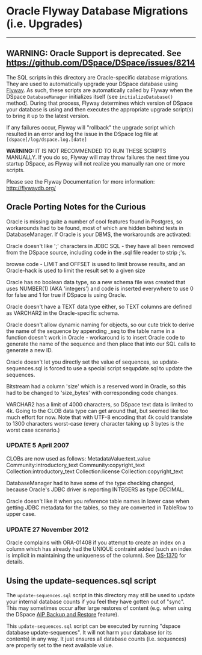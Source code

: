 # Oracle Flyway Database Migrations (i.e. Upgrades)

---
WARNING: Oracle Support is deprecated.
See https://github.com/DSpace/DSpace/issues/8214
---

The SQL scripts in this directory are Oracle-specific database migrations. They are
used to automatically upgrade your DSpace database using [Flyway](http://flywaydb.org/).
As such, these scripts are automatically called by Flyway when the DSpace
`DatabaseManager` initializes itself (see `initializeDatabase()` method). During
that process, Flyway determines which version of DSpace your database is using
and then executes the appropriate upgrade script(s) to bring it up to the latest 
version. 

If any failures occur, Flyway will "rollback" the upgrade script which resulted
in an error and log the issue in the DSpace log file at `[dspace]/log/dspace.log.[date]`

**WARNING:** IT IS NOT RECOMMENDED TO RUN THESE SCRIPTS MANUALLY. If you do so,
Flyway will may throw failures the next time you startup DSpace, as Flyway will
not realize you manually ran one or more scripts.

Please see the Flyway Documentation for more information: http://flywaydb.org/

## Oracle Porting Notes for the Curious

Oracle is missing quite a number of cool features found in Postgres, so
workarounds had to be found, most of which are hidden behind tests in 
DatabaseManager.  If Oracle is your DBMS, the workarounds are activated:

Oracle doesn't like ';' characters in JDBC SQL - they have all been removed
from the DSpace source, including code in the .sql file reader to strip ;'s.

browse code - LIMIT and OFFSET is used to limit browse results, and an
Oracle-hack is used to limit the result set to a given size

Oracle has no boolean data type, so a new schema file was created that
uses NUMBER(1) (AKA 'integers') and code is inserted everywhere to use 0 for
false and 1 for true if DSpace is using Oracle.

Oracle doesn't have a TEXT data type either, so TEXT columns are defined
as VARCHAR2 in the Oracle-specific schema.

Oracle doesn't allow dynamic naming for objects, so our cute trick to
derive the name of the sequence by appending _seq to the table name
in a function doesn't work in Oracle - workaround is to insert Oracle
code to generate the name of the sequence and then place that into
our SQL calls to generate a new ID.

Oracle doesn't let you directly set the value of sequences, so
update-sequences.sql is forced to use a special script sequpdate.sql
to update the sequences.

Bitstream had a column 'size' which is a reserved word in Oracle,
so this had to be changed to 'size_bytes' with corresponding code changes.

VARCHAR2 has a limit of 4000 characters, so DSpace text data is limited to 4k. 
Going to the CLOB data type can get around that, but seemed like too much effort
for now.  Note that with UTF-8 encoding that 4k could translate to 1300
characters worst-case (every character taking up 3 bytes is the worst case
scenario.)

### UPDATE 5 April 2007

CLOBs are now used as follows:
MetadataValue:text_value
Community:introductory_text
Community:copyright_text
Collection:introductory_text
Collection:license
Collection:copyright_text

DatabaseManager had to have some of the type checking changed, because Oracle's
JDBC driver is reporting INTEGERS as type DECIMAL.

Oracle doesn't like it when you reference table names in lower case when
getting JDBC metadata for the tables, so they are converted in TableRow
to upper case.

### UPDATE 27 November 2012

Oracle complains with ORA-01408 if you attempt to create an index on a column which
has already had the UNIQUE contraint added (such an index is implicit in maintaining the uniqueness
of the column). See [DS-1370](https://jira.duraspace.org/browse/DS-1370) for details.

## Using the update-sequences.sql script

The `update-sequences.sql` script in this directory may still be used to update
your internal database counts if you feel they have gotten out of "sync". This
may sometimes occur after large restores of content (e.g. when using the DSpace
[AIP Backup and Restore](https://wiki.duraspace.org/display/DSDOC5x/AIP+Backup+and+Restore) 
feature).

This `update-sequences.sql` script can be executed by running 
"dspace database update-sequences". It will not harm your 
database (or its contents) in any way. It just ensures all database counts (i.e.
sequences) are properly set to the next available value.
